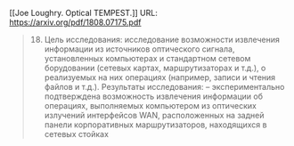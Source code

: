 [[Joe Loughry. Optical TEMPEST.]]
URL: https://arxiv.org/pdf/1808.07175.pdf

>18. Цель исследования: 
>исследование возможности извлечения информации из источников оптического сигнала, установленных компьютерах и стандартном сетевом борудовании (сетевых картах, маршрутизаторах и т.д.), о реализуемых на них операциях (например, записи и чтения файлов и т.д.). 
>Результаты исследования: 
>– экспериментально подтверждена возможность извлечения информации об операциях, выполняемых компьютером из оптических излучений интерфейсов WAN, расположенных на задней панели корпоративных маршрутизаторов, находящихся в сетевых стойках